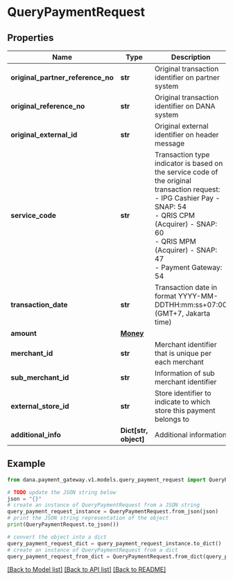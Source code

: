 # QueryPaymentRequest


## Properties

Name | Type | Description | Notes
------------ | ------------- | ------------- | -------------
**original_partner_reference_no** | **str** | Original transaction identifier on partner system | [optional] 
**original_reference_no** | **str** | Original transaction identifier on DANA system | [optional] 
**original_external_id** | **str** | Original external identifier on header message | [optional] 
**service_code** | **str** | Transaction type indicator is based on the service code of the original transaction request:<br /> - IPG Cashier Pay - SNAP: 54<br /> - QRIS CPM (Acquirer) - SNAP: 60<br /> - QRIS MPM (Acquirer) - SNAP: 47<br /> - Payment Gateway: 54<br />  | [default to '54']
**transaction_date** | **str** | Transaction date in format YYYY-MM-DDTHH:mm:ss+07:00 (GMT+7, Jakarta time) | [optional] 
**amount** | [**Money**](Money.md) |  | [optional] 
**merchant_id** | **str** | Merchant identifier that is unique per each merchant | 
**sub_merchant_id** | **str** | Information of sub merchant identifier | [optional] 
**external_store_id** | **str** | Store identifier to indicate to which store this payment belongs to | [optional] 
**additional_info** | **Dict[str, object]** | Additional information | [optional] 

## Example

```python
from dana.payment_gateway.v1.models.query_payment_request import QueryPaymentRequest

# TODO update the JSON string below
json = "{}"
# create an instance of QueryPaymentRequest from a JSON string
query_payment_request_instance = QueryPaymentRequest.from_json(json)
# print the JSON string representation of the object
print(QueryPaymentRequest.to_json())

# convert the object into a dict
query_payment_request_dict = query_payment_request_instance.to_dict()
# create an instance of QueryPaymentRequest from a dict
query_payment_request_from_dict = QueryPaymentRequest.from_dict(query_payment_request_dict)
```
[[Back to Model list]](../README.md#documentation-for-models) [[Back to API list]](../README.md#documentation-for-api-endpoints) [[Back to README]](../README.md)


